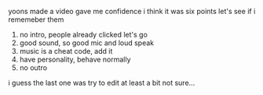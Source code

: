 yoons made a video
gave me confidence
i think it was six points
let's see if i rememeber them

1. no intro, people already clicked let's go
2. good sound, so good mic and loud speak
3. music is a cheat code, add it
4. have personality, behave normally
5. no outro

i guess the last one was try to edit at least a bit
not sure...
